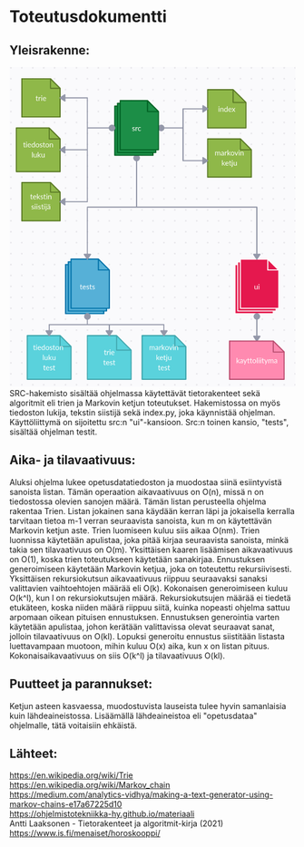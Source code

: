 # Toteutusdokumentti

## Yleisrakenne:

![Pakkauskaavio](pakkauskaavio.png)
SRC-hakemisto sisältää ohjelmassa käytettävät tietorakenteet sekä algoritmit eli trien ja Markovin ketjun toteutukset. 
Hakemistossa on myös tiedoston lukija, tekstin siistijä sekä index.py, joka käynnistää ohjelman. 
Käyttöliittymä on sijoitettu src:n "ui"-kansioon. Src:n toinen kansio, "tests", sisältää ohjelman testit. 

## Aika- ja tilavaativuus:

Aluksi ohjelma lukee opetusdatatiedoston ja muodostaa siinä esiintyvistä sanoista listan. Tämän operaation
aikavaativuus on O(n), missä n on tiedostossa olevien sanojen määrä.
Tämän listan perusteella ohjelma rakentaa Trien. Listan jokainen sana käydään kerran läpi ja jokaisella kerralla
tarvitaan tietoa m-1 verran seuraavista sanoista, kun m on käytettävän Markovin ketjun aste. Trien luomiseen
kuluu siis aikaa O(nm). Trien luonnissa käytetään apulistaa, joka pitää kirjaa seuraavista sanoista, minkä takia 
sen tilavaativuus on O(m). Yksittäisen kaaren lisäämisen aikavaativuus on O(1), koska trien toteutukseen käytetään sanakirjaa.
Ennustuksen generoimiseen käytetään Markovin ketjua, joka on toteutettu rekursiivisesti. Yksittäisen rekursiokutsun aikavaativuus
riippuu seuraavaksi sanaksi valittavien vaihtoehtojen määrää eli O(k). Kokonaisen generoimiseen kuluu O(k^l), kun l on rekursiokutsujen määrä.
Rekursiokutsujen määrää ei tiedetä etukäteen, koska niiden määrä riippuu siitä, kuinka nopeasti ohjelma sattuu arpomaan oikean pituisen ennustuksen.
Ennustuksen generointia varten käytetään apulistaa, johon kerätään valittavissa olevat seuraavat sanat, jolloin tilavaativuus on O(kl). 
Lopuksi generoitu ennustus siistitään listasta luettavampaan muotoon, mihin kuluu O(x) aika, kun x on listan pituus.
Kokonaisaikavaativuus on siis O(k^l) ja tilavaativuus O(kl).

## Puutteet ja parannukset:

Ketjun asteen kasvaessa, muodostuvista lauseista tulee hyvin samanlaisia kuin
lähdeaineistossa. Lisäämällä lähdeaineistoa eli "opetusdataa" ohjelmalle, tätä
voitaisiin ehkäistä.

## Lähteet:

https://en.wikipedia.org/wiki/Trie
<br>
https://en.wikipedia.org/wiki/Markov_chain
<br>
https://medium.com/analytics-vidhya/making-a-text-generator-using-markov-chains-e17a67225d10
<br>
https://ohjelmistotekniikka-hy.github.io/materiaali
<br>
Antti Laaksonen - Tietorakenteet ja algoritmit-kirja (2021)
<br>
https://www.is.fi/menaiset/horoskooppi/

